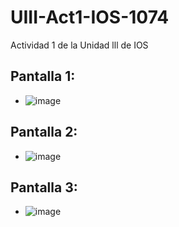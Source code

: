 # UIII-Act1-IOS-1074
Actividad 1 de la Unidad lll de IOS
## Pantalla 1:
- ![image](https://github.com/user-attachments/assets/8f583114-720c-4fb5-bb70-8b8dd6e0a640)
## Pantalla 2:
- ![image](https://github.com/user-attachments/assets/c848687d-7818-4490-a9e5-cbf9b6656c21)
## Pantalla 3:
- ![image](https://github.com/user-attachments/assets/489f787c-004b-410f-8d42-89ea897d1196)



